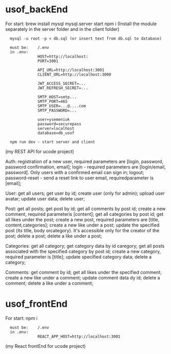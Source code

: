 # usof_backEnd
For start:
      brew install mysql
      mysql.server start
      npm i (Install the module separately in the server folder and in the client folder)

      mysql -u root -p < db.sql (or insert text from db.sql to database)
     
      must be:    /.env
      in .env:    
                  HOST=http://localhost:
                  PORT=3001

                  API_URL=http://localhost:3001
                  CLIENT_URL=http://localhost:3000

                  JWT_ACCESS_SECRET=...
                  JWT_REFRESH_SECRET=...

                  SMTP_HOST=smtp...
                  SMTP_PORT=465
                  SMTP_USER=...@....com
                  SMTP_PASSWORD=...

                  user=ysemeniuk
                  password=securepass
                  server=localhost
                  database=db_usof

      npm run dev - start server and client
      
(my REST API for ucode project)

Auth:
      registration of a new user, required parameters are [login, password, password confirmation, email];
      login - required parameters are [login/email, password]. Only users with a confirmed email can sign in;
      logout;
      password-reset - send a reset link to user email, requiredparameter is [email];
      
User:
      get all users;
      get user by id;
      create user (only for admin);
      upload user avatar;
      update user data;
      delete user;
      
Post:
      get all posts;
      get post by id;
      get all comments by post id;
      create a new comment, required parameteris [content];
      get all categories by post id;
      get all likes under the post;
      create a new post, required parameters are [title, content,categories];
      create a new like under a post;
      update the specified post (its title, body orcategory). It's accessible only for the creator of the post;
      delete a post;
      delete a like under a post;
      
Categories:
      get all category;
      get category data by id caregory;
      get all posts associated with the specified category by post id;
      create a new category, required parameter is [title];
      update specified category data;
      delete a category;
      
Comments:
      get comment by id;
      get all likes under the specified comment;
      create a new like under a comment;
      update comment data dy id;
      delete a comment;
      delete a like under a comment;

# usof_frontEnd
For start:
      npm i

      must be:    /.env
      in .env:  
                  REACT_APP_HOST=http://localhost:3001

                  
(my React frontEnd for ucode project)

